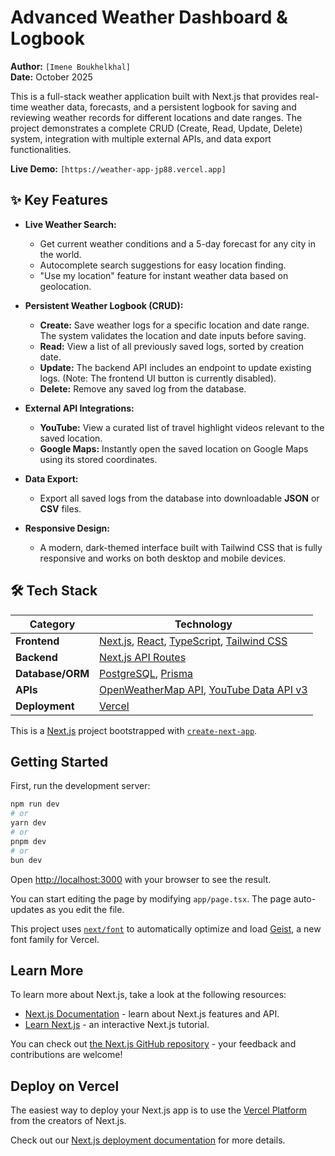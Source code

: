 # Advanced Weather Dashboard & Logbook

**Author:** `[Imene Boukhelkhal]`  
**Date:** October 2025

This is a full-stack weather application built with Next.js that provides real-time weather data, forecasts, and a persistent logbook for saving and reviewing weather records for different locations and date ranges. The project demonstrates a complete CRUD (Create, Read, Update, Delete) system, integration with multiple external APIs, and data export functionalities.

**Live Demo:** `[https://weather-app-jp88.vercel.app]`  


## ✨ Key Features

* **Live Weather Search:**
    * Get current weather conditions and a 5-day forecast for any city in the world.
    * Autocomplete search suggestions for easy location finding.
    * "Use my location" feature for instant weather data based on geolocation.

* **Persistent Weather Logbook (CRUD):**
    * **Create:** Save weather logs for a specific location and date range. The system validates the location and date inputs before saving.
    * **Read:** View a list of all previously saved logs, sorted by creation date.
    * **Update:** The backend API includes an endpoint to update existing logs. (Note: The frontend UI button is currently disabled).
    * **Delete:** Remove any saved log from the database.

* **External API Integrations:**
    * **YouTube:** View a curated list of travel highlight videos relevant to the saved location.
    * **Google Maps:** Instantly open the saved location on Google Maps using its stored coordinates.

* **Data Export:**
    * Export all saved logs from the database into downloadable **JSON** or **CSV** files.

* **Responsive Design:**
    * A modern, dark-themed interface built with Tailwind CSS that is fully responsive and works on both desktop and mobile devices.

## 🛠️ Tech Stack

| Category         | Technology                                                                                                   |
| ---------------- | -------------------------------------------------------------------------------------------------------------- |
| **Frontend**     | [Next.js](https://nextjs.org/), [React](https://reactjs.org/), [TypeScript](https://www.typescriptlang.org/), [Tailwind CSS](https://tailwindcss.com/) |
| **Backend**      | [Next.js API Routes](https://nextjs.org/docs/api-routes/introduction)                                          |
| **Database/ORM** | [PostgreSQL](https://www.postgresql.org/), [Prisma](https://www.prisma.io/)                                  |
| **APIs**         | [OpenWeatherMap API](https://openweathermap.org/api), [YouTube Data API v3](https://developers.google.com/youtube/v3) |
| **Deployment**   | [Vercel](https://vercel.com/)  







This is a [Next.js](https://nextjs.org) project bootstrapped with [`create-next-app`](https://nextjs.org/docs/app/api-reference/cli/create-next-app).

## Getting Started

First, run the development server:

```bash
npm run dev
# or
yarn dev
# or
pnpm dev
# or
bun dev
```

Open [http://localhost:3000](http://localhost:3000) with your browser to see the result.

You can start editing the page by modifying `app/page.tsx`. The page auto-updates as you edit the file.

This project uses [`next/font`](https://nextjs.org/docs/app/building-your-application/optimizing/fonts) to automatically optimize and load [Geist](https://vercel.com/font), a new font family for Vercel.

## Learn More

To learn more about Next.js, take a look at the following resources:

- [Next.js Documentation](https://nextjs.org/docs) - learn about Next.js features and API.
- [Learn Next.js](https://nextjs.org/learn) - an interactive Next.js tutorial.

You can check out [the Next.js GitHub repository](https://github.com/vercel/next.js) - your feedback and contributions are welcome!

## Deploy on Vercel

The easiest way to deploy your Next.js app is to use the [Vercel Platform](https://vercel.com/new?utm_medium=default-template&filter=next.js&utm_source=create-next-app&utm_campaign=create-next-app-readme) from the creators of Next.js.

Check out our [Next.js deployment documentation](https://nextjs.org/docs/app/building-your-application/deploying) for more details.

